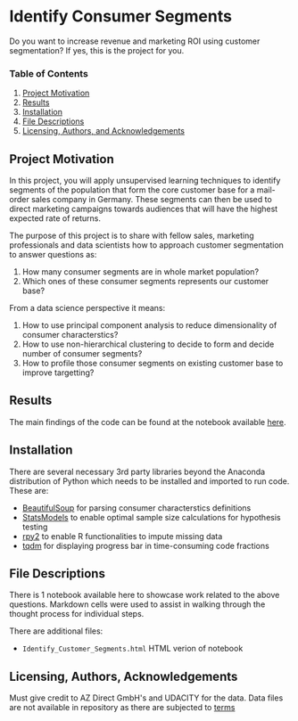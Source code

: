 # Identify Consumer Segments

Do you want to increase revenue and marketing ROI using customer segmentation? If yes, this is the project for you.

### Table of Contents
1. [Project Motivation](#motivation)
2. [Results](#results)
4. [Installation](#installation)
3. [File Descriptions](#files)
5. [Licensing, Authors, and Acknowledgements](#licensing)

## Project Motivation<a name="motivation"></a>

In this project, you will apply unsupervised learning techniques to identify segments of the population that form the core customer base for a mail-order sales company in Germany. These segments can then be used to direct marketing campaigns towards audiences that will have the highest expected rate of returns. 

The purpose of this project is to share with fellow sales, marketing professionals and data scientists how to approach customer segmentation to answer questions as:
 1. How many consumer segments are in whole market population?
 2. Which ones of these consumer segments represents our customer base?
 
 From a data science perspective it means:
 1. How to use principal component analysis to reduce dimensionality of consumer characterstics?
 2. How to use non-hierarchical clustering to decide to form and decide number of consumer segments?
 2. How to profile those consumer segments on existing customer base to improve targetting?
 
## Results<a name="results"></a>

The main findings of the code can be found at the notebook available [here](https://github.com/alfredsasko/Customer-Segmentation/blob/master/Indetify_Customer_Segments.ipynb).

## Installation <a name="installation"></a>

There are several necessary 3rd party libraries beyond the Anaconda distribution of Python which needs to be installed and imported to run code. These are:
 - [BeautifulSoup](https://www.crummy.com/software/BeautifulSoup/) for parsing consumer characterstics definitions
 - [StatsModels](https://www.statsmodels.org/stable/index.html) to enable optimal sample size calculations for hypothesis testing
 - [rpy2](https://rpy2.readthedocs.io/en/latest/) to enable R functionalities to impute missing data
 - [tqdm](https://tqdm.github.io/) for displaying progress bar in time-consuming code fractions
 
## File Descriptions <a name="files"></a>

There is 1 notebook available here to showcase work related to the above questions.  Markdown cells were used to assist in walking through the thought process for individual steps.  

There are additional files:
 - `Identify_Customer_Segments.html` HTML verion of notebook 
 
## Licensing, Authors, Acknowledgements<a name="licensing"></a>

Must give credit to AZ Direct GmbH's and UDACITY for the data. Data files are not available in repository as there are subjected to [terms]()

